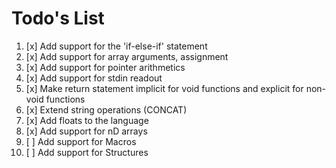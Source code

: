 # Todo's List

1. [x] Add support for the 'if-else-if' statement
2. [x] Add support for array arguments, assignment
3. [x] Add support for pointer arithmetics
4. [x] Add support for stdin readout 
5. [x] Make return statement implicit for void functions and explicit for non-void functions
6. [x] Extend string operations (CONCAT)
7. [x] Add floats to the language
8. [x] Add support for nD arrays
9. [ ] Add support for Macros
10. [ ] Add support for Structures